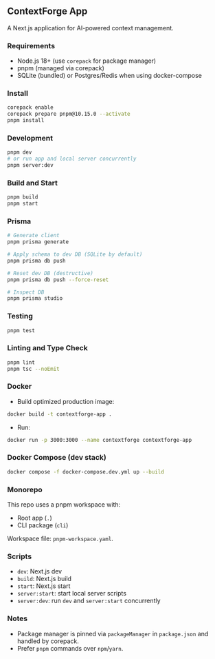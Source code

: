 ## ContextForge App

A Next.js application for AI-powered context management.

### Requirements
- Node.js 18+ (use `corepack` for package manager)
- pnpm (managed via corepack)
- SQLite (bundled) or Postgres/Redis when using docker-compose

### Install
```bash
corepack enable
corepack prepare pnpm@10.15.0 --activate
pnpm install
```

### Development
```bash
pnpm dev
# or run app and local server concurrently
pnpm server:dev
```

### Build and Start
```bash
pnpm build
pnpm start
```

### Prisma
```bash
# Generate client
pnpm prisma generate

# Apply schema to dev DB (SQLite by default)
pnpm prisma db push

# Reset dev DB (destructive)
pnpm prisma db push --force-reset

# Inspect DB
pnpm prisma studio
```

### Testing
```bash
pnpm test
```

### Linting and Type Check
```bash
pnpm lint
pnpm tsc --noEmit
```

### Docker
- Build optimized production image:
```bash
docker build -t contextforge-app .
```
- Run:
```bash
docker run -p 3000:3000 --name contextforge contextforge-app
```

### Docker Compose (dev stack)
```bash
docker compose -f docker-compose.dev.yml up --build
```

### Monorepo
This repo uses a pnpm workspace with:
- Root app (`.`)
- CLI package (`cli`)

Workspace file: `pnpm-workspace.yaml`.

### Scripts
- `dev`: Next.js dev
- `build`: Next.js build
- `start`: Next.js start
- `server:start`: start local server scripts
- `server:dev`: run `dev` and `server:start` concurrently

### Notes
- Package manager is pinned via `packageManager` in `package.json` and handled by corepack.
- Prefer `pnpm` commands over `npm`/`yarn`.
